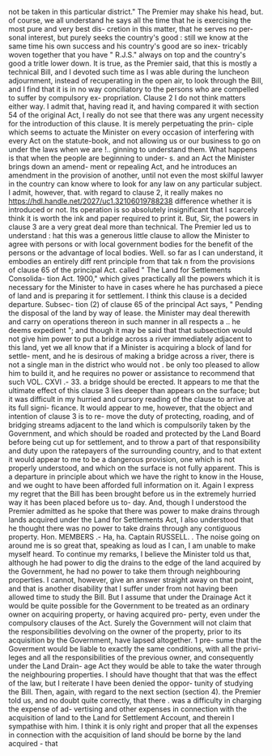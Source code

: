 not be taken in this particular district." The Premier may shake his head, but. of course, we all understand he says all the time that he is exercising the most pure and very best dis- cretion in this matter, that he serves no per- sonal interest, but purely seeks the country's good : still we know at the same time his own success and his country's good are so inex- tricably woven together that you have " R.J.S." always on top and the country's good a tritle lower down. It is true, as the Premier said, that this is mostly a technical Bill, and I devoted such time as I was able during the luncheon adjournment, instead of recuperating in the open air, to look through the Bill, and I find that it is in no way conciliatory to the persons who are compelled to suffer by compulsory ex- propriation. Clause 2 I do not think matters either way. I admit that, having read it, and having compared it with section 54 of the original Act, I really do not see that there was any urgent necessity for the introduction of this clause. It is merely perpetuating the prin- ciple which seems to actuate the Minister on every occasion of interfering with every Act on the statute-book, and not allowing us or our business to go on under the laws when we are !.. ginning to understand them. What happens is that when the people are beginning to under- s. and an Act the Minister brings down an amend- ment or repealing Act, and he introduces an amendment in the provision of another, until not even the most skilful lawyer in the country can know where to look for any law on any particular subject. I admit, however, that. with regard to clause 2, it really makes no https://hdl.handle.net/2027/uc1.32106019788238 difference whether it is introduced or not. Its operation is so absolutely insignificant that I scarcely think it is worth the ink and paper required to print it. But, Sir, the powers in clause 3 are a very great deal more than technical. The Premier led us to understand : hat this was a generous little clause to allow the Minister to agree with persons or with local government bodies for the benefit of the persons or the advantage of local bodies. Well. so far as I can understand, it embodies an entirely diff rent principle from that tak n from the provisions of clause 65 of the principal Act. called " The Land for Settlements Consolida- tion Act. 1900," which gives practically all the powers which it is necessary for the Minister to have in cases where he has purchased a piece of land and is preparing it for settlement. I think this clause is a decided departure. Subsec- tion (2) of clause 65 of the principal Act says, " Pending the disposal of the land by way of lease. the Minister may deal therewith and carry on operations thereon in such manner in all respects a .. he deems expedient "; and though it may be said that that subsection would not give him power to put a bridge across a river immediately adjacent to this land, yet we all know that if a Minister is acquiring a block of land for settle- ment, and he is desirous of making a bridge across a river, there is not a single man in the district who would not . be only too pleased to allow him to build it, and he requires no power or assistance to recommend that such VOL. CXVI .- 33. a bridge should be erected. It appears to me that the ultimate effect of this clause 3 lies deeper than appears on the surface; but it was difficult in my hurried and cursory reading of the clause to arrive at its full signi- ficance. It would appear to me, however, that the object and intention of clause 3 is to re- move the duty of protecting, roading, and of bridging streams adjacent to the land which is compulsorily taken by the Government, and which should be roaded and protected by the Land Board before being cut up for settlement, and to throw a part of that responsibility and duty upon the ratepayers of the surrounding country, and to that extent it would appear to me to be a dangerous provision, one which is not properly understood, and which on the surface is not fully apparent. This is a departure in principle about which we have the right to know in the House, and we ought to have been afforded full information on it. Again I express my regret that the Bill has been brought before us in the extremely hurried way it has been placed before us to- day. And, though I understood the Premier admitted as he spoke that there was power to make drains through lands acquired under the Land for Settlements Act, I also understood that he thought there was no power to take drains through any contiguous property. Hon. MEMBERS .- Ha, ha. Captain RUSSELL. . The noise going on around me is so great that, speaking as loud as I can, I am unable to make myself heard. To continue my remarks, I believe the Minister told us that, although he had power to dig the drains to the edge of the land acquired by the Government, he had no power to take them through neighbouring properties. I cannot, however, give an answer straight away on that point, and that is another disability that I suffer under from not having been allowed time to study the Bill. But I assume that under the Drainage Act it would be quite possible for the Government to be treated as an ordinary owner on acquiring property, or having acquired pro- perty, even under the compulsory clauses of the Act. Surely the Government will not claim that the responsibilities devolving on the owner of the property, prior to its acquisition by the Government, have lapsed altogether. 1 pre- sume that the Goverment would be liable to exactly the same conditions, with all the privi- leges and all the responsibilities of the previous owner, and consequently under the Land Drain- age Act they would be able to take the water through the neighbouring properties. I should have thought that that was the effect of the law, but I reiterate I have been denied the oppor- tunity of studying the Bill. Then, again, with regard to the next section (section 4). the Premier told us, and no doubt quite correctly, that there . was a difficulty in charging the expense of ad- vertising and other expenses in connection with the acquisition of land to the Land for Settlement Account, and therein I sympathise with him. I think it is only right and proper that all the expenses in connection with the acquisition of land should be borne by the land acquired - that 
